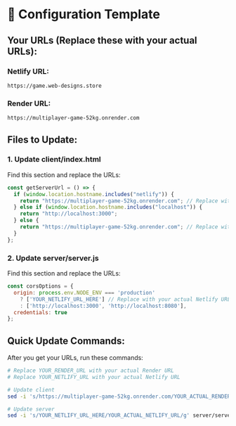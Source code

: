 # 🔧 Configuration Template

## Your URLs (Replace these with your actual URLs):

### Netlify URL:
```
https://game.web-designs.store
```

### Render URL:
```
https://multiplayer-game-52kg.onrender.com
```

## Files to Update:

### 1. Update client/index.html
Find this section and replace the URLs:

```javascript
const getServerUrl = () => {
  if (window.location.hostname.includes("netlify")) {
    return "https://multiplayer-game-52kg.onrender.com"; // Replace with your actual Render URL
  } else if (window.location.hostname.includes("localhost")) {
    return "http://localhost:3000";
  } else {
    return "https://multiplayer-game-52kg.onrender.com"; // Replace with your actual Render URL
  }
};
```

### 2. Update server/server.js
Find this section and replace the URLs:

```javascript
const corsOptions = {
  origin: process.env.NODE_ENV === 'production' 
    ? ['YOUR_NETLIFY_URL_HERE'] // Replace with your actual Netlify URL
    : ['http://localhost:3000', 'http://localhost:8080'],
  credentials: true
};
```

## Quick Update Commands:

After you get your URLs, run these commands:

```bash
# Replace YOUR_RENDER_URL with your actual Render URL
# Replace YOUR_NETLIFY_URL with your actual Netlify URL

# Update client
sed -i 's/https://multiplayer-game-52kg.onrender.com/YOUR_ACTUAL_RENDER_URL/g' client/index.html

# Update server
sed -i 's/YOUR_NETLIFY_URL_HERE/YOUR_ACTUAL_NETLIFY_URL/g' server/server.js
``` 